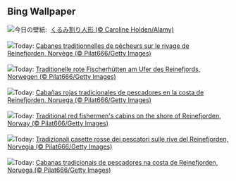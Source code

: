 ## Bing Wallpaper
![](https://www.bing.com/th?id=OHR.NutcrackerBallet_JA-JP8484350110_UHD.jpg&w=1000)今日の壁紙: &nbsp;[くるみ割り人形 (© Caroline Holden/Alamy)](https://www.bing.com/th?id=OHR.NutcrackerBallet_JA-JP8484350110_UHD.jpg)
<br><br/>
![](https://www.bing.com/th?id=OHR.ReinefjordenNorway_FR-FR9231276610_UHD.jpg&w=1000)Today: [Cabanes traditionnelles de pêcheurs sur le rivage de Reinefjorden, Norvège (© Pilat666/Getty Images)](https://www.bing.com/th?id=OHR.ReinefjordenNorway_FR-FR9231276610_UHD.jpg)
<br><br/>
![](https://www.bing.com/th?id=OHR.ReinefjordenNorway_DE-DE5744534611_UHD.jpg&w=1000)Today: [Traditionelle rote Fischerhütten am Ufer des Reinefjords, Norwegen (© Pilat666/Getty Images)](https://www.bing.com/th?id=OHR.ReinefjordenNorway_DE-DE5744534611_UHD.jpg)
<br><br/>
![](https://www.bing.com/th?id=OHR.ReinefjordenNorway_ES-ES2052368531_UHD.jpg&w=1000)Today: [Cabañas rojas tradicionales de pescadores en la costa de Reinefjorden, Noruega (© Pilat666/Getty Images)](https://www.bing.com/th?id=OHR.ReinefjordenNorway_ES-ES2052368531_UHD.jpg)
<br><br/>
![](https://www.bing.com/th?id=OHR.ReinefjordenNorway_EN-GB7665717824_UHD.jpg&w=1000)Today: [Traditional red fishermen's cabins on the shore of Reinefjorden, Norway (© Pilat666/Getty Images)](https://www.bing.com/th?id=OHR.ReinefjordenNorway_EN-GB7665717824_UHD.jpg)
<br><br/>
![](https://www.bing.com/th?id=OHR.ReinefjordenNorway_IT-IT7180371144_UHD.jpg&w=1000)Today: [Tradizionali casette rosse dei pescatori sulle rive del Reinefjorden, Norvegia (© Pilat666/Getty Images)](https://www.bing.com/th?id=OHR.ReinefjordenNorway_IT-IT7180371144_UHD.jpg)
<br><br/>
![](https://www.bing.com/th?id=OHR.ReinefjordenNorway_PT-BR6626525854_UHD.jpg&w=1000)Today: [Cabanas tradicionais de pescadores na costa de Reinefjorden, Noruega (© Pilat666/Getty Images)](https://www.bing.com/th?id=OHR.ReinefjordenNorway_PT-BR6626525854_UHD.jpg)
<br><br/>
